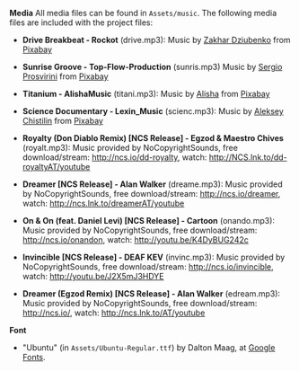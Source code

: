 **Media**
All media files can be found in ```Assets/music```. The following media files are included with the project files:

- **Drive Breakbeat - Rockot** (drive.mp3): Music by [Zakhar Dziubenko](https://pixabay.com/users/rockot-1947599/?utm_source=link-attribution&utm_medium=referral&utm_campaign=music&utm_content=173062) from [Pixabay](https://pixabay.com/music//?utm_source=link-attribution&utm_medium=referral&utm_campaign=music&utm_content=173062)

- **Sunrise Groove - Top-Flow-Production** (sunris.mp3)
Music by [Sergio Prosvirini](https://pixabay.com/users/top-flow-production-28521292/?utm_source=link-attribution&utm_medium=referral&utm_campaign=music&utm_content=176565) from [Pixabay](https://pixabay.com//?utm_source=link-attribution&utm_medium=referral&utm_campaign=music&utm_content=176565)

- **Titanium - AlishaMusic** (titani.mp3): Music by [Alisha](https://pixabay.com/users/alishamusic-39461785/?utm_source=link-attribution&utm_medium=referral&utm_campaign=music&utm_content=170190) from [Pixabay](https://pixabay.com//?utm_source=link-attribution&utm_medium=referral&utm_campaign=music&utm_content=170190)

- **Science Documentary - Lexin_Music** (scienc.mp3): Music by [Aleksey Chistilin](https://pixabay.com/users/lexin_music-28841948/?utm_source=link-attribution&utm_medium=referral&utm_campaign=music&utm_content=169621) from [Pixabay](https://pixabay.com/music//?utm_source=link-attribution&utm_medium=referral&utm_campaign=music&utm_content=169621)

- **Royalty (Don Diablo Remix) [NCS Release] - Egzod & Maestro Chives** (royalt.mp3): Music provided by NoCopyrightSounds, free download/stream: http://ncs.io/dd-royalty, watch: http://NCS.lnk.to/dd-royaltyAT/youtube

- **Dreamer [NCS Release] - Alan Walker** (dreame.mp3): Music provided by NoCopyrightSounds, free download/stream: http://ncs.io/dreamer, watch: http://ncs.lnk.to/dreamerAT/youtube

- **On & On (feat. Daniel Levi) [NCS Release] - Cartoon** (onando.mp3): Music provided by NoCopyrightSounds, free download/stream: http://ncs.io/onandon, watch: http://youtu.be/K4DyBUG242c

- **Invincible [NCS Release] - DEAF KEV** (invinc.mp3): Music provided by NoCopyrightSounds, free download/stream: http://ncs.io/invincible, watch: http://youtu.be/J2X5mJ3HDYE

- **Dreamer (Egzod Remix) [NCS Release] - Alan Walker** (edream.mp3): Music provided by NoCopyrightSounds, free download/stream: http://ncs.io/, watch: http://ncs.lnk.to/AT/youtube

**Font**
- "Ubuntu" (in ```Assets/Ubuntu-Regular.ttf```) by Dalton Maag, at [Google Fonts](https://fonts.google.com/specimen/Ubuntu).